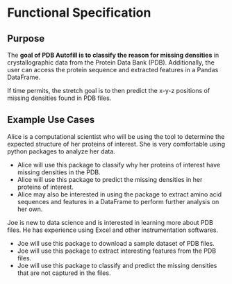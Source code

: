 # Functional Specification


## Purpose

The **goal of PDB Autofill is to classify the reason for missing densities** in crystallographic data from the Protein Data Bank (PDB). Additionally, the user can access the protein sequence and extracted features in a Pandas DataFrame.

If time permits, the stretch goal is to then predict the x-y-z positions of missing densities found in PDB files.


## Example Use Cases

Alice is a computational scientist who will be using the tool to determine the expected structure of her proteins of interest. She is very comfortable using python packages to analyze her data.

* Alice will use this package to classify why her proteins of interest have missing densities in the PDB.
* Alice will use this package to predict the missing densities in her proteins of interest.
* Alice may also be interested in using the package to extract amino acid sequences and features in a DataFrame to perform further analysis on her own.


Joe is new to data science and is interested in learning more about PDB files. He has experience using Excel and other instrumentation softwares.

* Joe will use this package to download a sample dataset of PDB files.
* Joe will use this package to extract interesting features from the PDB files.
* Joe will use this package to classify and predict the missing densities that are not captured in the files.
